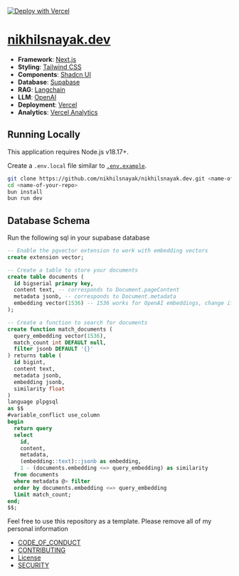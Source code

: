 [![Deploy with Vercel](https://vercel.com/button)](https://vercel.com/new/clone?repository-url=https%3A%2F%2Fgithub.com%2Fnikhilsnayak%2Fnikhilsnayak.dev)

# [nikhilsnayak.dev](https://nikhilsnayak.dev)

- **Framework**: [Next.js](https://nextjs.org/)
- **Styling**: [Tailwind CSS](https://tailwindcss.com)
- **Components**: [Shadcn UI](https://ui.shadcn.com/)
- **Database**: [Supabase](https://supabase.com/)
- **RAG**: [Langchain](https://js.langchain.com/v0.2/docs/tutorials/rag)
- **LLM**: [OpenAI](https://platform.openai.com/)
- **Deployment**: [Vercel](https://vercel.com)
- **Analytics**: [Vercel Analytics](https://vercel.com/analytics)

## Running Locally

This application requires Node.js v18.17+.

Create a `.env.local` file similar to [`.env.example`](./.env.example).

```bash
git clone https://github.com/nikhilsnayak/nikhilsnayak.dev.git <name-of-your-repo>
cd <name-of-your-repo>
bun install
bun run dev
```

## Database Schema

Run the following sql in your supabase database

```sql
-- Enable the pgvector extension to work with embedding vectors
create extension vector;

-- Create a table to store your documents
create table documents (
  id bigserial primary key,
  content text, -- corresponds to Document.pageContent
  metadata jsonb, -- corresponds to Document.metadata
  embedding vector(1536) -- 1536 works for OpenAI embeddings, change if needed
);

-- Create a function to search for documents
create function match_documents (
  query_embedding vector(1536),
  match_count int DEFAULT null,
  filter jsonb DEFAULT '{}'
) returns table (
  id bigint,
  content text,
  metadata jsonb,
  embedding jsonb,
  similarity float
)
language plpgsql
as $$
#variable_conflict use_column
begin
  return query
  select
    id,
    content,
    metadata,
    (embedding::text)::jsonb as embedding,
    1 - (documents.embedding <=> query_embedding) as similarity
  from documents
  where metadata @> filter
  order by documents.embedding <=> query_embedding
  limit match_count;
end;
$$;
```

Feel free to use this repository as a template. Please remove all of my personal information

- [CODE_OF_CONDUCT](./CODE_OF_CONDUCT.md)
- [CONTRIBUTING](./CONTRIBUTING.md)
- [License](./LICENSE)
- [SECURITY](./SECURITY.md)
